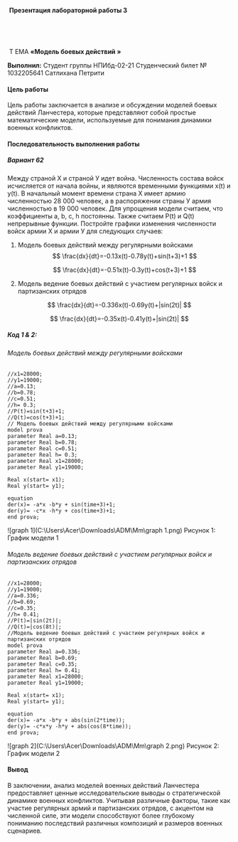 ​											**Презентация лабораторной работы 3**



​										



​								




​									Т		ЕМА **«Модель боевых действий   »**
​						











**Выполнил:**
Студент группы НПИбд-02-21
Студенческий билет № 1032205641
Сатлихана Петрити  











#### Цель работы

Цель работы заключается в анализе и обсуждении моделей боевых действий Ланчестера, которые представляют собой простые математические модели, используемые для понимания динамики военных конфликтов.

#### Последовательность выполнения работы

##### **Вариант 62**

Между страной Х и страной У идет война. Численность состава войск исчисляется от начала войны, и являются временными функциями x(t) и y(t). В начальный момент времени страна Х имеет армию численностью 28 000 человек, а в распоряжении страны У армия численностью в 19 000 человек. Для упрощения модели считаем, что коэффициенты a, b, c, h постоянны. Также считаем P(t) и Q(t) непрерывные функции. Постройте графики изменения численности войск армии Х и армии У для следующих случаев:

1. Модель боевых действий между регулярными войсками
   $$
   \frac{dx}{dt}=-0.13x(t)-0.78y(t)+sin(t+3)+1
   $$

   $$
   \frac{dx}{dt}=-0.51x(t)-0.3y(t)+cos(t+3)+1
   $$

2. Модель ведение боевых действий с участием регулярных войск и партизанских отрядов 

$$
\frac{dx}{dt}=-0.336x(t)-0.69y(t)+|sin(2t)|
$$

$$
\frac{dx}{dt}=-0.35x(t)-0.41y(t)+|sin(2t)|
$$



##### Код 1 & 2:

###### Модель боевых действий между регулярными войсками

```
//x1=28000;
//y1=19000;
//a=0.13;
//b=0.78;
//c=0.51;
//h= 0.3;
//P(t)=sin(t+3)+1;
//Q(t)=cos(t+3)+1;
// Модель боевых действий между регулярными войсками
model prova
parameter Real a=0.13;
parameter Real b=0.78;
parameter Real c=0.51;
parameter Real h= 0.3;
parameter Real x1=28000;
parameter Real y1=19000;

Real x(start= x1);
Real y(start= y1);

equation
der(x)= -a*x -b*y + sin(time+3)+1;
der(y)= -c*x -h*y + cos(time+3)+1;
end prova;
```

![graph 1](C:\Users\Acer\Downloads\ADM\Mm\graph 1.png)					Рисунок 1: График модели 1

###### Модель ведение боевых действий с участием регулярных войск и партизанских отрядов 

```
//x1=28000;
//y1=19000;
//a=0.336;
//b=0.69;
//c=0.35;
//h= 0.41;
//P(t)=|sin(2t)|;
//Q(t)=|cos(8t)|;
//Модель ведение боевых действий с участием регулярных войск и партизанских отрядов 
model prova
parameter Real a=0.336;
parameter Real b=0.69;
parameter Real c=0.35;
parameter Real h= 0.41;
parameter Real x1=28000;
parameter Real y1=19000;

Real x(start= x1);
Real y(start= y1);

equation
der(x)= -a*x -b*y + abs(sin(2*time));
der(y)= -c*x*y -h*y + abs(cos(8*time));
end prova;
```


![graph 2](C:\Users\Acer\Downloads\ADM\Mm\graph 2.png)			Рисунок 2: График модели 2



#### Вывод

В заключении, анализ моделей военных действий Ланчестера предоставляет ценные исследовательские выводы о стратегической динамике военных конфликтов. Учитывая различные факторы, такие как участие регулярных армий и партизанских отрядов, с акцентом на численной силе, эти модели способствуют более глубокому пониманию последствий различных композиций и размеров военных сценариев.
